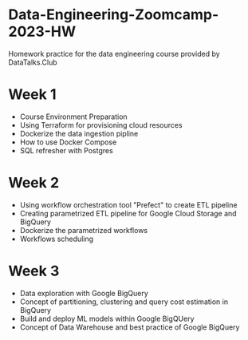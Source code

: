 # Data-Engineering-Zoomcamp-2023-HW
Homework practice for the data engineering course provided by DataTalks.Club

# Week 1 
<ul>
  <li>Course Environment Preparation</li>
  <li>Using Terraform for provisioning cloud resources</li>
  <li>Dockerize the data ingestion pipline</li>
  <li>How to use Docker Compose</li>
  <li>SQL refresher with Postgres</li>
</ul>

# Week 2
<ul>
  <li>Using workflow orchestration tool "Prefect" to create ETL pipeline</li>
  <li>Creating parametrized ETL pipeline for Google Cloud Storage and BigQuery</li>
  <li>Dockerize the parametrized workflows </li>
  <li>Workflows scheduling</li>
</ul>

# Week 3
<ul>
  <li>Data exploration with Google BigQuery</li>
  <li>Concept of partitioning, clustering and query cost estimation in BigQuery</li>
  <li>Build and deploy ML models within Google BigQUery</li>
  <li>Concept of Data Warehouse and best practice of Google BigQuery</li>
</ul>
